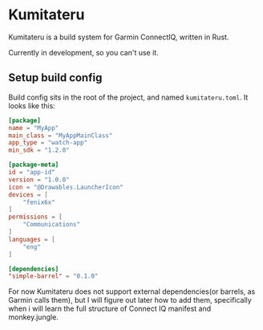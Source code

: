 # Kumitateru
Kumitateru is a build system for Garmin ConnectIQ, written in Rust.

Currently in development, so you can't use it.

## Setup build config
Build config sits in the root of the project, and named `kumitateru.toml`. It looks like this:

```toml
[package]
name = "MyApp"
main_class = "MyAppMainClass"
app_type = "watch-app"
min_sdk = "1.2.0"

[package-meta]
id = "app-id"
version = "1.0.0"
icon = "@Drawables.LauncherIcon"
devices = [
    "fenix6x"
]
permissions = [
    "Communications"
]
languages = [
    "eng"
]

[dependencies]
"simple-barrel" = "0.1.0"
```

For now Kumitateru does not support external dependencies(or barrels, as Garmin calls them),
but I will figure out later how to add them, specifically when i will learn the full structure
of Connect IQ manifest and monkey.jungle. 
